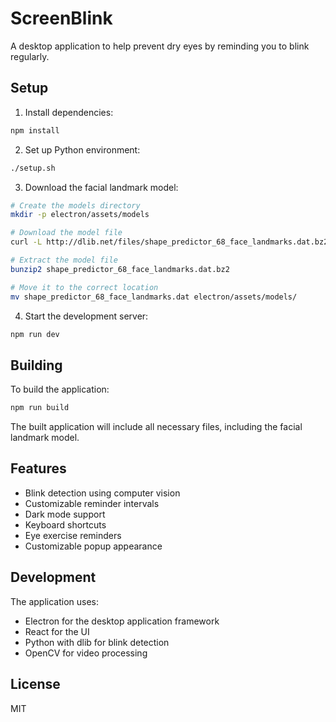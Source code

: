 # ScreenBlink

A desktop application to help prevent dry eyes by reminding you to blink regularly.

## Setup

1. Install dependencies:
```bash
npm install
```

2. Set up Python environment:
```bash
./setup.sh
```

3. Download the facial landmark model:
```bash
# Create the models directory
mkdir -p electron/assets/models

# Download the model file
curl -L http://dlib.net/files/shape_predictor_68_face_landmarks.dat.bz2 -o shape_predictor_68_face_landmarks.dat.bz2

# Extract the model file
bunzip2 shape_predictor_68_face_landmarks.dat.bz2

# Move it to the correct location
mv shape_predictor_68_face_landmarks.dat electron/assets/models/
```

4. Start the development server:
```bash
npm run dev
```

## Building

To build the application:

```bash
npm run build
```

The built application will include all necessary files, including the facial landmark model.

## Features

- Blink detection using computer vision
- Customizable reminder intervals
- Dark mode support
- Keyboard shortcuts
- Eye exercise reminders
- Customizable popup appearance

## Development

The application uses:
- Electron for the desktop application framework
- React for the UI
- Python with dlib for blink detection
- OpenCV for video processing

## License

MIT
